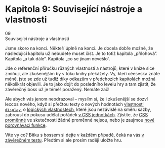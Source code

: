 <div id="kap-souvisejici-before" class="ebook-chapter-before" markdown="1"> 

# Kapitola 9: Související nástroje a vlastnosti

<div class="ebook-chapter-before-image">
  <div class="ebook-chapter-before-number">
    09
  </div>  
  <div class="ebook-chapter-before-heading">
    Související nástroje a vlastnosti
  </div>
</div>

Jsme skoro na konci. Někteří úplně na konci. Je docela dobře možné, že následující kapitolu už nebudete muset číst. Je to totiž kapitola „přílohová“. Kapitola „a tak dále“. Kapitola „co se jinam nevešlo“.

Jde o referenční příručku různých vlastností a nástrojů, které v knize sice zmiňuji, ale zkušenějším by v toku knihy překážely. Vy, kteří céeseska znáte méně, jste se zde už tudíž díky odkazům v předchozích kapitolách možná několikrát objevili. Je to jako dojít do posledního levelu hry a tam zjistit, že závěrečný boss už je téměř poražený. Nemáte zač!

Ale abych vás jenom neodrazoval – myslím si, že i zkušenější se dozví leccos nového, když si přečtou texty o nových hodnotách [vlastnosti `display`](css-display.md), o [logických vlastnostech](css-logical.md), které jsou nezávislé na směru sazby, zabrousí do pokusu udělat pořádek [v CSS jednotkách](jednotky.md). Zjistíte, že [CSS proměnné](css-promenne.md) ve skutečnosti žádné proměnné nejsou, nebo je zaujmou [nové porovnávací funkce](css-min-max-clamp.md).

Víte vy co? Bitku s bossem si dejte v každém případě, čeká na vás [v závěrečném testu](kap-souvisejici-after.md). Předtím si ale prosím raději uložte hru.
